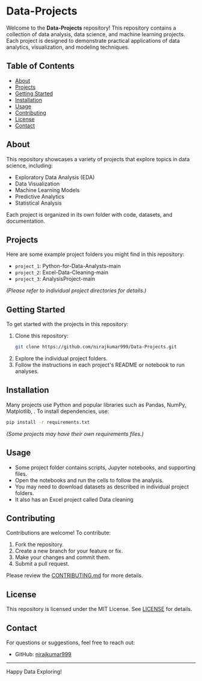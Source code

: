 # Data-Projects

Welcome to the **Data-Projects** repository! This repository contains a collection of data analysis, data science, and machine learning projects. Each project is designed to demonstrate practical applications of data analytics, visualization, and modeling techniques.

## Table of Contents

- [About](#about)
- [Projects](#projects)
- [Getting Started](#getting-started)
- [Installation](#installation)
- [Usage](#usage)
- [Contributing](#contributing)
- [License](#license)
- [Contact](#contact)

## About

This repository showcases a variety of projects that explore topics in data science, including:
- Exploratory Data Analysis (EDA)
- Data Visualization
- Machine Learning Models
- Predictive Analytics
- Statistical Analysis

Each project is organized in its own folder with code, datasets, and documentation.

## Projects

Here are some example project folders you might find in this repository:
- `project_1`: Python-for-Data-Analysts-main
- `project_2`: Excel-Data-Cleaning-main
- `project_3`: AnalysisProject-main

*(Please refer to individual project directories for details.)*

## Getting Started

To get started with the projects in this repository:
1. Clone this repository:
    ```bash
    git clone https://github.com/nirajkumar999/Data-Projects.git
    ```
2. Explore the individual project folders.
3. Follow the instructions in each project's README or notebook to run analyses.

## Installation

Many projects use Python and popular libraries such as Pandas, NumPy, Matplotlib, . To install dependencies, use:
```bash
pip install -r requirements.txt
```
*(Some projects may have their own requirements files.)*

## Usage

- Some project folder contains scripts, Jupyter notebooks, and supporting files.
- Open the notebooks and run the cells to follow the analysis.
- You may need to download datasets as described in individual project folders.
- It also has an Excel project called Data cleaning

## Contributing

Contributions are welcome! To contribute:
1. Fork the repository.
2. Create a new branch for your feature or fix.
3. Make your changes and commit them.
4. Submit a pull request.

Please review the [CONTRIBUTING.md](CONTRIBUTING.md) for more details.

## License

This repository is licensed under the MIT License. See [LICENSE](LICENSE) for details.

## Contact

For questions or suggestions, feel free to reach out:

- GitHub: [nirajkumar999](https://github.com/nirajkumar999)

---

Happy Data Exploring!
